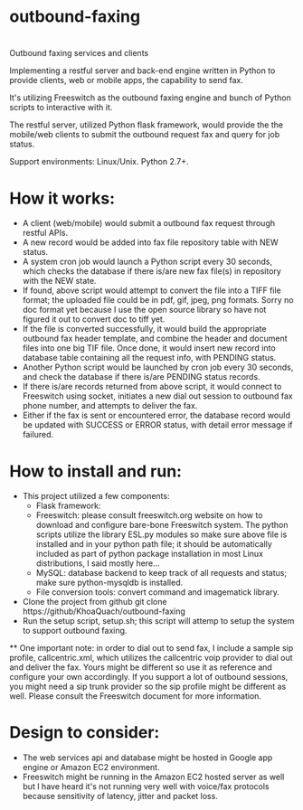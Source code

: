 #
# outbound-faxing
#
Outbound faxing services and clients

Implementing a restful server and back-end engine written in Python to provide clients, web or mobile apps, the capability to send fax.

It's utilizing Freeswitch as the outbound faxing engine and bunch of Python scripts to interactive with it. 

The restful server, utilized Python flask framework, would provide the the mobile/web clients to submit the outbound request fax and query for job status.

Support environments: Linux/Unix. Python 2.7+.

How it works:
============

* A client (web/mobile) would submit a outbound fax request through restful APIs.
* A new record would be added into fax file repository table with NEW status.
* A system cron job would launch a Python script every 30 seconds, which checks the database if there is/are new fax file(s) in repository with the NEW state. 
* If found, above script would attempt to convert the file into a TIFF file format; the uploaded file could be in pdf, gif, jpeg, png formats. Sorry no doc format yet because I use the open source library so have not figured it out to convert doc to tiff yet.
* If the file is converted successfully, it would build the appropriate outbound fax header template, and combine the header and document files into one big TIF file. Once done, it would insert new record into database table containing all the request info, with PENDING status.
* Another Python script would be launched by cron job every 30 seconds, and check the database if there is/are PENDING status records.  
* If there is/are records returned from above script, it would connect to Freeswitch using socket, initiates a new dial out session to outbound fax phone number, and attempts to deliver the fax.  
* Either if the fax is sent or encountered error, the database record would be updated with SUCCESS or ERROR status, with detail error message if failured.

How to install and run:
======================

* This project utilized a few components:
    - Flask framework:
    - Freeswitch: please consult freeswitch.org website on how to download and configure bare-bone Freeswitch system.  The python scripts utilize the library ESL.py modules so make sure above file is installed and in your python path file; it should be automatically included as part of python package installation in most Linux distributions, I said mostly here...
    - MySQL: database backend to keep track of all requests and status; make sure python-mysqldb is installed.
    - File conversion tools: convert command and imagematick library.
* Clone the project from github
    git clone https://github/KhoaQuach/outbound-faxing
* Run the setup script, setup.sh; this script will attemp to setup the system to support outbound faxing.

** One important note: in order to dial out to send fax, I include a sample sip profile, callcentric.xml, which utilizes the callcentric voip provider to dial out and deliver the fax. Yours might be different so use it as reference and configure your own accordingly. If you support a lot of outbound sessions, you might need a sip trunk provider so the sip profile might be different as well.  Please consult the Freeswitch document for more information.

Design to consider:
==================

- The web services api and database might be hosted in Google app engine or Amazon EC2 environment.
- Freeswitch might be running in the Amazon EC2 hosted server as well but I have heard it's not running very well with voice/fax protocols because sensitivity of latency, jitter and packet loss.

